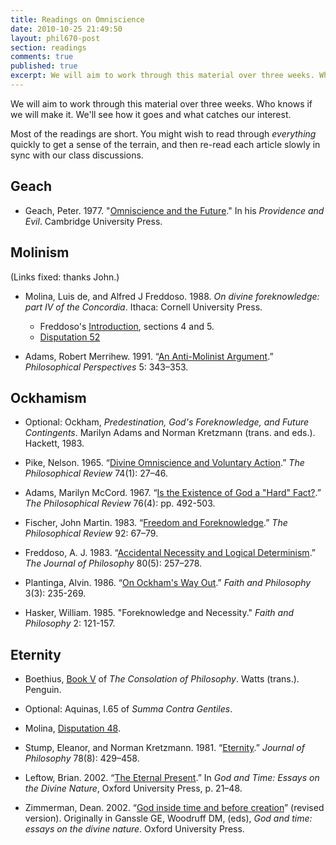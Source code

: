 ```yaml
---
title: Readings on Omniscience
date: 2010-10-25 21:49:50
layout: phil670-post
section: readings
comments: true
published: true
excerpt: We will aim to work through this material over three weeks. Who knows if we will make it. We'll see how it goes and what catches our interest.
---
```


We will aim to work through this material over three weeks. Who knows if we will make it. We'll see how it goes and what catches our interest.

Most of the readings are short. You might wish to read through
*everything* quickly to get a sense of the terrain, and then
re-read each article slowly in sync with our class discussions.

## Geach

+   Geach, Peter. 1977. "[Omniscience and the Future](http://people.cohums.ohio-state.edu/sanson7/courses/local/geach1977.pdf)." In his *Providence and Evil*. Cambridge University Press.

## Molinism

(Links fixed: thanks John.)

+   Molina, Luis de, and Alfred J Freddoso. 1988. *On divine foreknowledge: part IV of the Concordia*. Ithaca: Cornell University Press. <span class="Z3988" title="url_ver=Z39.88-2004&amp;ctx_ver=Z39.88-2004&amp;rft_id=urn%3Aisbn%3A0801421314%20%28alk.%20paper%29&amp;rft_val_fmt=info%3Aofi%2Ffmt%3Akev%3Amtx%3Abook&amp;rft.genre=book&amp;rft.btitle=On%20divine%20foreknowledge%3A%20part%20IV%20of%20the%20Concordia&amp;rft.place=Ithaca&amp;rft.publisher=Cornell%20University%20Press&amp;rft.aufirst=Luis%20de&amp;rft.aulast=Molina&amp;rft.au=Luis%20de%20Molina&amp;rft.au=Alfred%20J%20Freddoso&amp;rft.date=1988&amp;rft.isbn=0801421314%20(alk.%20paper)">&nbsp;</span>
    +   Freddoso's [Introduction](http://people.cohums.ohio-state.edu/sanson7/courses/local/molina1988a.pdf), sections 4 and 5.
    +   [Disputation 52](http://people.cohums.ohio-state.edu/sanson7/courses/local/molina1988ab.pdf)

+   Adams, Robert Merrihew. 1991. “[An Anti-Molinist Argument](http://www.jstor.org/stable/2214100).” *Philosophical Perspectives* 5: 343–353. <span class="Z3988" title="url_ver=Z39.88-2004&amp;ctx_ver=Z39.88-2004&amp;rft_val_fmt=info%3Aofi%2Ffmt%3Akev%3Amtx%3Ajournal&amp;rft.genre=article&amp;rft.atitle=An%20Anti-Molinist%20Argument&amp;rft.jtitle=Philosophical%20Perspectives&amp;rft.volume=5&amp;rft.aufirst=Robert%20Merrihew&amp;rft.aulast=Adams&amp;rft.au=Robert%20Merrihew%20Adams&amp;rft.date=1991&amp;rft.pages=343%E2%80%93353">&nbsp;</span>

## Ockhamism

+   Optional: Ockham, *Predestination, God's Foreknowledge, and Future Contingents*. Marilyn Adams and Norman Kretzmann (trans. and eds.). Hackett, 1983.

+   Pike, Nelson. 1965. “[Divine Omniscience and Voluntary Action](http://www.jstor.org/stable/2183529).” *The Philosophical Review* 74(1): 27–46.
<span class="Z3988" title="url_ver=Z39.88-2004&amp;ctx_ver=Z39.88-2004&amp;rft_val_fmt=info%3Aofi%2Ffmt%3Akev%3Amtx%3Ajournal&amp;rft.genre=article&amp;rft.atitle=Divine%20Omniscience%20and%20Voluntary%20Action&amp;rft.jtitle=The%20Philosophical%20Review&amp;rft.volume=74&amp;rft.issue=1&amp;rft.aufirst=Nelson&amp;rft.aulast=Pike&amp;rft.au=Nelson%20Pike&amp;rft.date=1965&amp;rft.pages=27%E2%80%9346&amp;rft.issn=00318108">&nbsp;</span>

+   Adams, Marilyn McCord. 1967. “[Is the Existence of God a "Hard" Fact?](http://www.jstor.org/stable/2183285).” *The Philosophical Review* 76(4): pp. 492-503.
<span class="Z3988" title="url_ver=Z39.88-2004&amp;ctx_ver=Z39.88-2004&amp;rft_val_fmt=info%3Aofi%2Ffmt%3Akev%3Amtx%3Ajournal&amp;rft.genre=article&amp;rft.atitle=Is%20the%20Existence%20of%20God%20a%20%22Hard%22%20Fact%3F&amp;rft.jtitle=The%20Philosophical%20Review&amp;rft.volume=76&amp;rft.issue=4&amp;rft.aufirst=Marilyn%20McCord&amp;rft.aulast=Adams&amp;rft.au=Marilyn%20McCord%20Adams&amp;rft.date=1967&amp;rft.pages=pp.%20492-503&amp;rft.issn=00318108">&nbsp;</span>

+   Fischer, John Martin. 1983. “[Freedom and Foreknowledge](http://www.jstor.org/stable/2184522).” *The Philosophical Review* 92: 67–79. 
<span class="Z3988" title="url_ver=Z39.88-2004&amp;ctx_ver=Z39.88-2004&amp;rft_val_fmt=info%3Aofi%2Ffmt%3Akev%3Amtx%3Ajournal&amp;rft.genre=article&amp;rft.atitle=Freedom%20and%20Foreknowledge&amp;rft.jtitle=The%20Philosophical%20Review&amp;rft.volume=92&amp;rft.aufirst=John%20Martin&amp;rft.aulast=Fischer&amp;rft.au=John%20Martin%20Fischer&amp;rft.date=1983&amp;rft.pages=67%E2%80%9379">&nbsp;</span>

+   Freddoso, A. J. 1983. “[Accidental Necessity and Logical Determinism](http://www.jstor.org/stable/2026498).” *The Journal of Philosophy* 80(5): 257–278. 
<span class="Z3988" title="url_ver=Z39.88-2004&amp;ctx_ver=Z39.88-2004&amp;rft_val_fmt=info%3Aofi%2Ffmt%3Akev%3Amtx%3Ajournal&amp;rft.genre=article&amp;rft.atitle=Accidental%20Necessity%20and%20Logical%20Determinism&amp;rft.jtitle=The%20Journal%20of%20Philosophy&amp;rft.volume=80&amp;rft.issue=5&amp;rft.aufirst=A.%20J&amp;rft.aulast=Freddoso&amp;rft.au=A.%20J%20Freddoso&amp;rft.date=1983&amp;rft.pages=257%E2%80%93278">&nbsp;</span>

+   Plantinga, Alvin. 1986. “[On Ockham's Way Out](http://people.cohums.ohio-state.edu/sanson7/courses/local/plantinga1986a.pdf).” *Faith and Philosophy* 3(3): 235-269. 
<span class="Z3988" title="url_ver=Z39.88-2004&amp;ctx_ver=Z39.88-2004&amp;rft_val_fmt=info%3Aofi%2Ffmt%3Akev%3Amtx%3Ajournal&amp;rft.genre=article&amp;rft.atitle=On%20Ockham's%20Way%20Out&amp;rft.jtitle=Faith%20and%20Philosophy&amp;rft.volume=3&amp;rft.issue=3&amp;rft.date=1986&amp;rft.pages=235-269">&nbsp;</span>

+   Hasker, William. 1985. "Foreknowledge and Necessity." *Faith and Philosophy* 2: 121-157.

## Eternity

+   Boethius, [Book V](http://people.cohums.ohio-state.edu/sanson7/courses/local/boethius1969a.pdf) of *The Consolation of Philosophy*. Watts (trans.). Penguin.

+   Optional: Aquinas, I.65 of *Summa Contra Gentiles*.

+   Molina, [Disputation 48](http://people.cohums.ohio-state.edu/sanson7/courses/local/molina1988aa.pdf).

+   Stump, Eleanor, and Norman Kretzmann. 1981. “[Eternity](http://www.jstor.org/stable/2026047).” *Journal of Philosophy* 78(8): 429–458. 
<span class="Z3988" title="url_ver=Z39.88-2004&amp;ctx_ver=Z39.88-2004&amp;rft_val_fmt=info%3Aofi%2Ffmt%3Akev%3Amtx%3Ajournal&amp;rft.genre=article&amp;rft.atitle=Eternity&amp;rft.jtitle=Journal%20of%20Philosophy&amp;rft.volume=78&amp;rft.issue=8&amp;rft.aufirst=Eleanor&amp;rft.aulast=Stump&amp;rft.au=Eleanor%20Stump&amp;rft.au=Norman%20Kretzmann&amp;rft.date=1981&amp;rft.pages=429%E2%80%93458">&nbsp;</span>

+   Leftow, Brian. 2002. “[The Eternal Present](http://people.cohums.ohio-state.edu/sanson7/courses/local/leftow2002.pdf).” In *God and Time: Essays on the Divine Nature*, Oxford University Press, p. 21–48. 
<span class="Z3988" title="url_ver=Z39.88-2004&amp;ctx_ver=Z39.88-2004&amp;rft_val_fmt=info%3Aofi%2Ffmt%3Akev%3Amtx%3Abook&amp;rft.genre=bookitem&amp;rft.atitle=The%20Eternal%20Present&amp;rft.publisher=Oxford%20University%20Press&amp;rft.aufirst=Brian&amp;rft.aulast=Leftow&amp;rft.au=Brian%20Leftow&amp;rft.date=2002&amp;rft.pages=21%E2%80%9348">&nbsp;</span>

+   Zimmerman, Dean. 2002. “[God inside time and before creation](http://fas-philosophy.rutgers.edu/zimmerman/GodInsideTime.pdf)” (revised version). Originally in Ganssle GE, Woodruff DM, (eds), *God and time: essays on the divine nature*. Oxford University Press.
<span class="Z3988" title="url_ver=Z39.88-2004&amp;ctx_ver=Z39.88-2004&amp;rft_val_fmt=info%3Aofi%2Ffmt%3Akev%3Amtx%3Abook&amp;rft.genre=bookitem&amp;rft.atitle=God%20inside%20time%20and%20before%20creation&amp;rft.aufirst=Dean&amp;rft.aulast=Zimmerman&amp;rft.au=Dean%20Zimmerman">&nbsp;</span>


